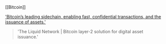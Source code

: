 [[Bitcoin]]

['Bitcoin’s leading sidechain, enabling fast, confidential transactions, and the issuance of assets.']('https://blockstream.com/liquid/')
> 'The Liquid Network | Bitcoin layer-2 solution for digital asset issuance.'
